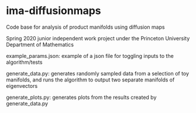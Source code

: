 # ima-diffusionmaps
Code base for analysis of product manifolds using diffusion maps

Spring 2020 junior independent work project under the Princeton University Department of Mathematics


example_params.json: example of a json file for toggling inputs to the algorithm/tests

generate_data.py: generates randomly sampled data from a selection of toy manifolds, and runs the algorithm to output two separate manifolds of eigenvectors

generate_plots.py: generates plots from the results created by generate_data.py
